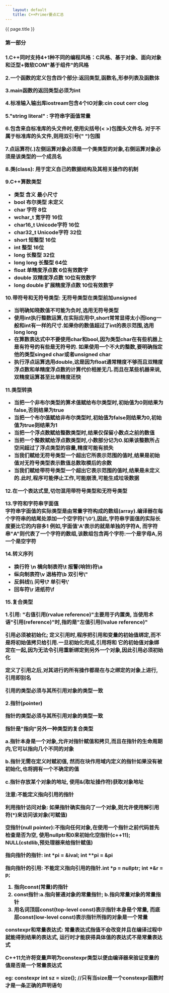 ```yaml
---
　　layout: default
　　title: C++Primer要点汇总
---
```


{{ page.title }}

<h3><strong>第一部分</strong><h3>

<p>1.C++同时支持4+1种不同的编程风格：C风格、基于对象、面向对象和泛型+微软COM"基于组件"的风格</p>

<p>2.一个函数的定义包含四个部分:返回类型,函数名,形参列表及函数体</p>

<p>3.main函数的返回类型必须为int</p>

<p>4.标准输入输出库iostream包含4个IO对象:cin cout cerr clog</p>

<p>5."string literal" : 字符串字面值常量</p>

<p>6.包含来自标准库的头文件时,使用尖括号(< >)包围头文件名. 对于不属于标准库的头文件,则用双引号(" ")包围</p>

<p>7.点运算符(.)左侧运算对象必须是一个类类型的对象,右侧运算对象必须是该类型的一个成员名</p>

<p>8.类(class): 用于定义自己的数据结构及其相关操作的机制</p>

<p>9.C++算数类型</p>
  <ul>
    <li>类型          含义          最小尺寸</li>
    <li>bool         布尔类型        未定义</li>
    <li>char          字符           8位</li>
    <li>wchar_t      宽字符         16位</li>
    <li>char16_t     Unicode字符    16位</li>
    <li>char32_t     Unicode字符    32位</li>
    <li>short        短整型         16位</li>
    <li>int           整型          16位</li>
    <li>long         长整型        32位</li>
    <li>long long    长整型        64位</li>
    <li>float       单精度浮点数    6位有效数字</li>
    <li>double      双精度浮点数    10位有效数字</li>
    <li>long double  扩展精度浮点数 10位有效数字</li>
  </ul>

<p>10.带符号和无符号类型: 无符号类型在类型前加unsigned</p>
    <ul>
        <li>当明确知晓数值不可能为负时,选用无符号类型</li>
        <li>使用int执行整数运算,在实际应用中,short常常显得太小而long一般和int有一样的尺寸.如果你的数值超过了int的表示范围,选用long long</li>
        <li>在算数表达式中不要使用char和bool,因为类型char在有些机器上是有符号的有些是无符号的.
            如果使用一个不大的整数,要明确指定他的类型singed char或者unsigned char</li>
        <li>执行浮点运算选用double,这是因为float通常精度不够而且双精度浮点数和单精度浮点数的计算代价相差无几.而且在某些机器来说,双精度运算甚至比单精度还快</li>
    </ul>

<p>11.类型转换</p>
    <ul>
        <li>当把一个非布尔类型的算术值赋给布尔类型时,初始值为0则结果为false,否则结果为true</li>
        <li>当把一个布尔值赋给非布尔类型时,初始值为false则结果为0,初始值为true则结果为1</li>
        <li>当把一个浮点数赋给整数类型时,结果仅保留小数点之前的数值</li>
        <li>当把一个整数赋给浮点数类型时,小数部分记为0.如果该整数所占空间超过了浮点类型的容量,精度可能有损失</li>
        <li>当我们赋给无符号类型一个超出它所表示范围的值时,结果是初始值对无符号类型表示数值总数取模后的余数</li>
        <li>当我们赋给带符号类型一个超出它表示范围的值时,结果是未定义的.此时,程序可能停止工作,可能崩溃,可能生成垃圾数据</li>
    </ul>

<p>12.在一个表达式里,切勿混用带符号类型和无符号类型</p>

<p>13.字符和字符串字面值<br>
    字符串字面值的实际类型是由常量字符构成的数组(array).编译器在每个字符串的结尾处添加一个空字符('\0'),因此,字符串字面值的实际长度要比它的内容多1
    例如,字面值'A'表示的就是单独的字符A, 而字符串"A"则代表了一个字符的数组,该数组包含两个字符:一个是字母A,另一个是空字符
</p>

<p>14.转义序列</p>
    <ul>
        <li>换行符 \n              横向制表符\t             报警(响铃)符\a</li>
        <li>纵向制表符\v           退格符\b                 双引号\"</li>
        <li>反斜线\\               问号\?                  单引号\'</li>
        <li>回车符\r               进纸符\f</li>
    </ul>

<p>15.复合类型</p>
    <p>1.引用: "右值引用(rvalue reference)"主要用于内置类, 当使用术语"引用(reference)"时,指的是"左值引用(lvalue reference)"
    <p>引用必须被初始化; 定义引用时,程序把引用和变量的初始值绑定,而不是将初始值拷贝给引用.一旦初始化完成,引用将和
    它的初始值对象绑定在一起,因为无法令引用重新绑定到另外一个对象,因此引用必须初始化</p>
    <p>定义了引用之后,对其进行的所有操作都是在与之绑定的对象上进行, 引用即别名</p>
    <p>引用的类型必须与其所引用对象的类型一致</p>
    <p>2.指针(pointer)</p>
    <p>指针的类型必须与其所引用对象的类型一致</p>
    <p>指针是"指向"另外一种类型的复合类型</p>
    <p>a.指针本身是一个对象,允许对指针赋值和拷贝,而且在指针的生命周期内,它可以指向几个不同的对象</p>
    <p>b.指针无需在定义时赋初值, 然而在块作用域内定义的指针如果没有被初始化,也将拥有一个不确定的值</p>
    <p>c.指针存放某个对象的地址, 使用&(取址操作符)获取对象地址</p>
    <p>注意:不能定义指向引用的指针</p>
    <p>利用指针访问对象: 如果指针确实指向了一个对象,则允许使用解引用符(*)来访问该对象(可赋值)</p>
    <p>空指针(null pointer):不指向任何对象,在使用一个指针之前代码首先检查是否为空, 使用nullptr和0来初始化空指针(c++11); NULL(cstdlib,预处理器来给指针赋值)</p>
    <p>指向指针的指针: int *pi = &ival;  int **pi = &pi</p>
    <p>指向指针的引用: 不能定义指向引用的指针.int *p = nullptr; int *&r = p;</p>
    <ol>
        <li>指向const(常量)的指针</li>
        <li>const指针:a.指向普通对象的常量指针; b.指向常量对象的常量指针</li>
        <li>用名词顶层const(top-level const)表示指针本身是个常量, 而底层const(low-level const)表示指针所指的对象是一个常量</li>
    </ol>
    <p>constexpr和常量表达式: 常量表达式指值不会改变并且在编译过程中就能得到结果的表达式, 运行时才能获得具体值的表达式不是常量表达式</p>
    <p>C++11允许将变量声明为constexpr类型以便由编译器来验证变量的值是否是一个常量表达式</p>
    <p>eg: constexpr int sz = size();  //只有当size是一个constexpr函数时才是一条正确的声明语句</p>